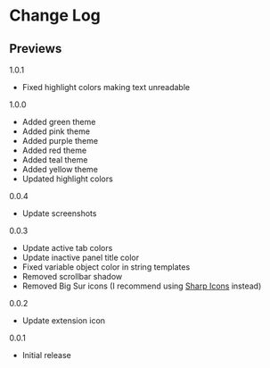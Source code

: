 # Change Log

## Previews

1.0.1
- Fixed highlight colors making text unreadable

1.0.0
- Added green theme
- Added pink theme
- Added purple theme
- Added red theme
- Added teal theme
- Added yellow theme
- Updated highlight colors

0.0.4
- Update screenshots

0.0.3
- Update active tab colors
- Update inactive panel title color
- Fixed variable object color in string templates
- Removed scrollbar shadow
- Removed Big Sur icons (I recommend using [Sharp Icons](https://marketplace.visualstudio.com/items?itemName=CiberTurtle.sharp-icons) instead)

0.0.2
- Update extension icon

0.0.1
- Initial release
